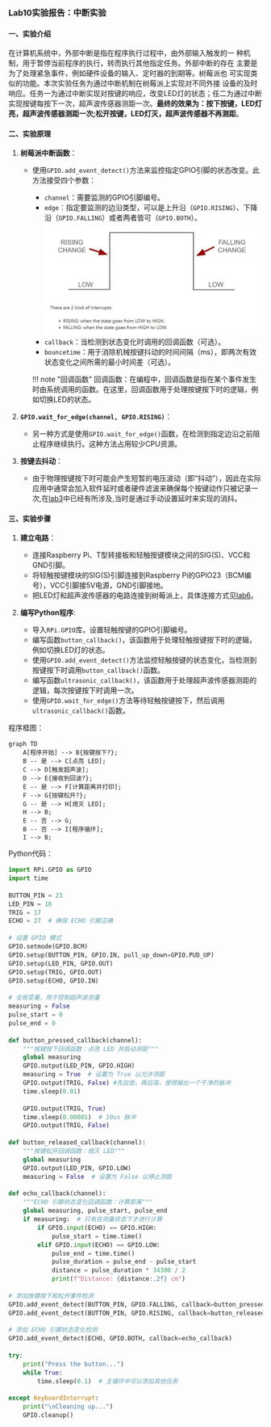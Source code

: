 ### Lab10实验报告：中断实验

#### 一、实验介绍
在计算机系统中，外部中断是指在程序执行过程中，由外部输入触发的一
种机制，用于暂停当前程序的执行，转而执行其他指定任务。外部中断的存在
主要是为了处理紧急事件，例如硬件设备的输入、定时器的到期等。树莓派也
可实现类似的功能。本次实验任务为通过中断机制在树莓派上实现对不同外接
设备的及时响应。任务一为通过中断实现对按键的响应，改变LED灯的状态；任二为通过中断实现按键每按下一次，超声波传感器测距一次。**最终的效果为：按下按键，LED灯亮，超声波传感器测距一次;松开按键，LED灯灭，超声波传感器不再测距**。

#### 二、实验原理
1. **树莓派中断函数**：
   - 使用`GPIO.add_event_detect()`方法来监控指定GPIO引脚的状态改变。此方法接受四个参数：
     - `channel`：需要监测的GPIO引脚编号。
     - `edge`：指定要监测的边沿类型，可以是上升沿（`GPIO.RISING`）、下降沿（`GPIO.FALLING`）或者两者皆可（`GPIO.BOTH`）。![alt text](images/image-18.png)
     - `callback`：当检测到状态变化时调用的回调函数（可选）。
     - `bouncetime`：用于消除机械按键抖动的时间间隔（ms），即两次有效状态变化之间所需的最小时间差（可选）。
  
      !!! note "回调函数"
          回调函数：在编程中，回调函数是指在某个事件发生时由系统调用的函数。在这里，回调函数用于处理按键按下时的逻辑，例如切换LED的状态。

2. **`GPIO.wait_for_edge(channel, GPIO.RISING)`**：
   - 另一种方式是使用`GPIO.wait_for_edge()`函数，在检测到指定边沿之前阻止程序继续执行。这种方法占用较少CPU资源。

3. **按键去抖动**：
   - 由于物理按键按下时可能会产生短暂的电压波动（即“抖动”），因此在实际应用中通常会加入软件延时或者硬件滤波来确保每个按键动作只被记录一次,在[lab3](lab3.md)中已经有所涉及,当时是通过手动设置延时来实现的消抖。

#### 三、实验步骤
1. **建立电路**：
   - 连接Raspberry Pi、T型转接板和轻触按键模块之间的SIG(S)、VCC和GND引脚。
   - 将轻触按键模块的SIG(S)引脚连接到Raspberry Pi的GPIO23（BCM编号），VCC引脚接5V电源，GND引脚接地。
   - 把LED灯和超声波传感器的电路连接到树莓派上，具体连接方式见[lab6](lab6.md)。
  
2. **编写Python程序**:
   - 导入`RPi.GPIO`库，设置轻触按键的GPIO引脚编号。
   - 编写函数`button_callback()`，该函数用于处理轻触按键按下时的逻辑，例如切换LED灯的状态。
   - 使用`GPIO.add_event_detect()`方法监控轻触按键的状态变化，当检测到按键按下时调用`button_callback()`函数。
   - 编写函数`ultrasonic_callback()`，该函数用于处理超声波传感器测距的逻辑，每次按键按下时调用一次。
   - 使用`GPIO.wait_for_edge()`方法等待轻触按键按下，然后调用`ultrasonic_callback()`函数。

程序框图：
```mermaid
graph TD
    A[程序开始] --> B{按键按下?};
    B -- 是 --> C[点亮 LED];
    C --> D[触发超声波];
    D --> E{接收到回波?};
    E -- 是 --> F[计算距离并打印];
    F --> G{按键松开?};
    G -- 是 --> H[熄灭 LED];
    H --> B;
    E -- 否 --> G;
    B -- 否 --> I[程序循环];
    I --> B;
```
Python代码：

```python
import RPi.GPIO as GPIO
import time

BUTTON_PIN = 23
LED_PIN = 18
TRIG = 17
ECHO = 27  # 确保 ECHO 引脚正确

# 设置 GPIO 模式
GPIO.setmode(GPIO.BCM)
GPIO.setup(BUTTON_PIN, GPIO.IN, pull_up_down=GPIO.PUD_UP)
GPIO.setup(LED_PIN, GPIO.OUT)
GPIO.setup(TRIG, GPIO.OUT)
GPIO.setup(ECHO, GPIO.IN)

# 全局变量，用于控制超声波测量
measuring = False
pulse_start = 0
pulse_end = 0

def button_pressed_callback(channel):
    """按键按下回调函数：点亮 LED 并启动测距"""
    global measuring
    GPIO.output(LED_PIN, GPIO.HIGH)
    measuring = True  # 设置为 True 以允许测距
    GPIO.output(TRIG, False) #先拉低，再拉高，使得输出一个干净的脉冲
    time.sleep(0.01)

    GPIO.output(TRIG, True)
    time.sleep(0.00001)  # 10us 脉冲
    GPIO.output(TRIG, False)

def button_released_callback(channel):
    """按键松开回调函数：熄灭 LED"""
    global measuring
    GPIO.output(LED_PIN, GPIO.LOW)
    measuring = False  # 设置为 False 以停止测距

def echo_callback(channel):
    """ECHO 引脚状态变化回调函数：计算距离"""
    global measuring, pulse_start, pulse_end
    if measuring:  # 只有在测量状态下才进行计算
        if GPIO.input(ECHO) == GPIO.HIGH:
            pulse_start = time.time()
        elif GPIO.input(ECHO) == GPIO.LOW:
            pulse_end = time.time()
            pulse_duration = pulse_end - pulse_start
            distance = pulse_duration * 34300 / 2
            print(f"Distance: {distance:.2f} cm")

# 添加按键按下和松开事件检测
GPIO.add_event_detect(BUTTON_PIN, GPIO.FALLING, callback=button_pressed_callback, bouncetime=200)  #按下
GPIO.add_event_detect(BUTTON_PIN, GPIO.RISING, callback=button_released_callback,bouncetime=200)  #松开

# 添加 ECHO 引脚状态变化检测
GPIO.add_event_detect(ECHO, GPIO.BOTH, callback=echo_callback)

try:
    print("Press the button...")
    while True:
        time.sleep(0.1)  # 主循环中可以添加其他任务

except KeyboardInterrupt:
    print("\nCleaning up...")
    GPIO.cleanup()
```


